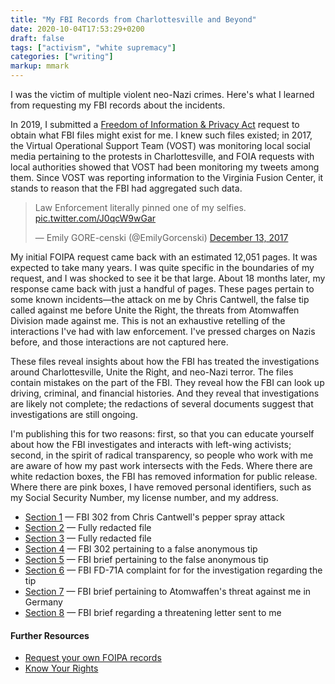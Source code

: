 ```yaml
---
title: "My FBI Records from Charlottesville and Beyond"
date: 2020-10-04T17:53:29+0200
draft: false
tags: ["activism", "white supremacy"]
categories: ["writing"]
markup: mmark
---
```


I was the victim of multiple violent neo-Nazi crimes. Here's what I learned from requesting my FBI records about the incidents.

<!--more-->

In 2019, I submitted a [Freedom of Information & Privacy Act](https://www.fbi.gov/services/information-management/foipa) request to obtain what FBI files might exist for me. I knew such files existed; in 2017, the Virtual Operational Support Team (VOST) was monitoring local social media pertaining to the protests in Charlottesville, and FOIA requests with local authorities showed that VOST had been monitoring my tweets among them. Since VOST was reporting information to the Virginia Fusion Center, it stands to reason that the FBI had aggregated such data.

<blockquote class="twitter-tweet"><p lang="en" dir="ltr">Law Enforcement literally pinned one of my selfies. <a href="https://t.co/J0qcW9wGar">pic.twitter.com/J0qcW9wGar</a></p>&mdash; Emily GORE-censki (@EmilyGorcenski) <a href="https://twitter.com/EmilyGorcenski/status/940935181275418624?ref_src=twsrc%5Etfw">December 13, 2017</a></blockquote> <script async src="https://platform.twitter.com/widgets.js" charset="utf-8"></script>

My initial FOIPA request came back with an estimated 12,051 pages. It was expected to take many years. I was quite specific in the boundaries of my request, and I was shocked to see it be that large. About 18 months later, my response came back with just a handful of pages. These pages pertain to some known incidents—the attack on me by Chris Cantwell, the false tip called against me before Unite the Right, the threats from Atomwaffen Division made against me. This is not an exhaustive retelling of the interactions I've had with law enforcement. I've pressed charges on Nazis before, and those interactions are not captured here.

These files reveal insights about how the FBI has treated the investigations around Charlottesville, Unite the Right, and neo-Nazi terror. The files contain mistakes on the part of the FBI. They reveal how the FBI can look up driving, criminal, and financial histories. And they reveal that investigations are likely not complete; the redactions of several documents suggest that investigations are still ongoing.

I'm publishing this for two reasons: first, so that you can educate yourself about how the FBI investigates and interacts with left-wing activists; second, in the spirit of radical transparency, so people who work with me are aware of how my past work intersects with the Feds. Where there are white redaction boxes, the FBI has removed information for public release. Where there are pink boxes, I have removed personal identifiers, such as my Social Security Number, my license number, and my address.

- [Section 1](../2019-foipa-section-1/) — FBI 302 from Chris Cantwell's pepper spray attack
- [Section 2](../2019-foipa-section-2/) — Fully redacted file
- [Section 3](../2019-foipa-section-3/) — Fully redacted file
- [Section 4](../2019-foipa-section-4/) — FBI 302 pertaining to a false anonymous tip
- [Section 5](../2019-foipa-section-5/) — FBI brief pertaining to the false anonymous tip
- [Section 6](../2019-foipa-section-6/) — FBI FD-71A complaint for for the investigation regarding the tip
- [Section 7](../2019-foipa-section-7/) — FBI brief pertaining to Atomwaffen's threat against me in Germany
- [Section 8](../2019-foipa-section-8/) — FBI brief regarding a threatening letter sent to me

#### Further Resources

- [Request your own FOIPA records](https://www.fbi.gov/services/information-management/foipa/requesting-fbi-records)
- [Know Your Rights](https://www.nlg.org/know-your-rights/)
